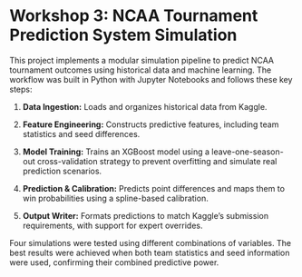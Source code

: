 # Workshop 3: NCAA Tournament Prediction System Simulation
This project implements a modular simulation pipeline to predict NCAA tournament outcomes using historical data and machine learning. The workflow was built in Python with Jupyter Notebooks and follows these key steps:

1. **Data Ingestion:** Loads and organizes historical data from Kaggle.

2. **Feature Engineering:** Constructs predictive features, including team statistics and seed differences.

3. **Model Training:** Trains an XGBoost model using a leave-one-season-out cross-validation strategy to prevent overfitting and simulate real prediction scenarios.

4. **Prediction & Calibration:** Predicts point differences and maps them to win probabilities using a spline-based calibration.

5. **Output Writer:** Formats predictions to match Kaggle’s submission requirements, with support for expert overrides.

Four simulations were tested using different combinations of variables. The best results were achieved when both team statistics and seed information were used, confirming their combined predictive power.
